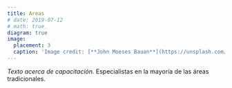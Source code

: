 ```yaml
---
title: Areas
# date: 2019-07-12
# math: true
diagram: true
image:
  placement: 3
  caption: 'Image credit: [**John Moeses Bauan**](https://unsplash.com/photos/OGZtQF8iC0g)'
---
```


*Texto acerca de capacitación.*
Especialistas en la mayoría de las áreas tradicionales.